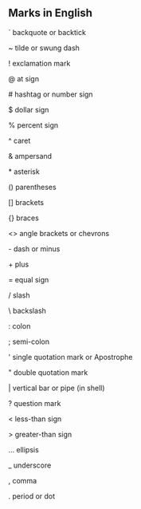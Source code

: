 ## Marks in English

` backquote or backtick

~ tilde or swung dash

! exclamation mark

@ at sign

\# hashtag or number sign

$ dollar sign

% percent sign	

^ caret

& ampersand

\* asterisk

() parentheses

[] brackets 

{} braces 

<> angle brackets or chevrons

\- dash or minus

\+ plus

= equal sign

/ slash

\\ backslash

: colon

; semi-colon

' single quotation mark or Apostrophe 

" double quotation mark

| vertical bar or pipe (in shell)

? question mark

< less-than sign

\> greater-than sign

... ellipsis

_ underscore

, comma

. period or dot
